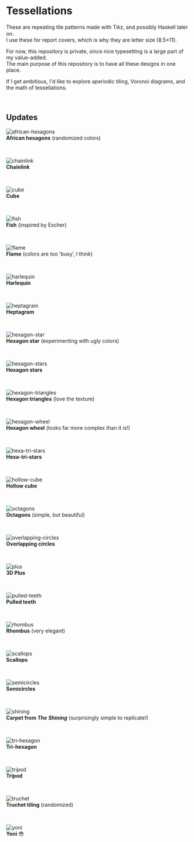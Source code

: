 # Tessellations

These are repeating tile patterns made with Ti𝑘z, and possibly Haskell later on.
<br>I use these for report covers, which is why they are letter size (8.5×11).

For now, this repository is private, since nice typesetting is a large part of my value-added.
<br>The main purpose of this repository is to have all these designs in one place.

If I get ambitious, I'd like to explore aperiodic tiling, Voronoi diagrams, and the math of tessellations.

&nbsp;

## Updates

![african-hexagons](/pics/african-hexagons.png)
<br><b>African hexagons</b> (randomized colors)

&nbsp;

![chainlink](/pics/chainlink.png)
<br><b>Chainlink</b>

&nbsp;

![cube](/pics/cube.png)
<br><b>Cube</b>

&nbsp;

![fish](/pics/fish.png)
<br><b>Fish</b> (inspired by Escher)

&nbsp;

![flame](/pics/flame.png)
<br><b>Flame</b> (colors are too ‘busy’, I think)

&nbsp;

![harlequin](/pics/harlequin.png)
<br><b>Harlequin</b>

&nbsp;

![heptagram](/pics/heptagram.png)
<br><b>Heptagram</b>

&nbsp;

![hexagon-star](/pics/hexagon-star.png)
<br><b>Hexagon star</b> (experimenting with ugly colors)

&nbsp;

![hexagon-stars](/pics/hexagon-stars.png)
<br><b>Hexagon stars</b>

&nbsp;

![hexagon-triangles](/pics/hexagon-triangles.png)
<br><b>Hexagon triangles</b> (love the texture)

&nbsp;

![hexagon-wheel](/pics/hexagon-wheel.png)
<br><b>Hexagon wheel</b> (looks far more complex than it is!)

&nbsp;

![hexa-tri-stars](/pics/hexa-tri-stars.png)
<br><b>Hexa-tri-stars</b>

&nbsp;

![hollow-cube](/pics/hollow-cube.png)
<br><b>Hollow cube</b>

&nbsp;

![octagons](/pics/octagons.png)
<br><b>Octagons</b> (simple, but beautiful)

&nbsp;

![overlapping-circles](/pics/overlapping-circles.png)
<br><b>Overlapping circles</b>

&nbsp;

![plus](/pics/plus.png)
<br><b>3D Plus</b>

&nbsp;

![pulled-teeth](/pics/pulled-teeth.png)
<br><b>Pulled teeth</b>

&nbsp;

![rhombus](/pics/rhombus.png)
<br><b>Rhombus</b> (very elegant)

&nbsp;

![scallops](/pics/scallops.png)
<br><b>Scallops</b>

&nbsp;

![semicircles](/pics/semicircles.png)
<br><b>Semicircles</b>

&nbsp;

![shining](/pics/shining.png)
<br><b>Carpet from <i>The Shining</i></b> (surprisingly simple to replicate!)

&nbsp;

![tri-hexagon](/pics/tri-hexagon.png)
<br><b>Tri-hexagon</b>

&nbsp;

![tripod](/pics/tripod.png)
<br><b>Tripod</b>

&nbsp;

![truchet](/pics/truchet.png)
<br><b>Truchet tiling</b> (randomized)

&nbsp;

![yoni](/pics/yoni.png)
<br><b>Yoni</b> 😳

&nbsp;
